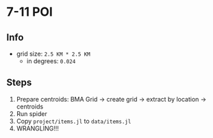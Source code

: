 # 7-11 POI

## Info
- grid size: `2.5 KM * 2.5 KM`
  - in degrees: `0.024`

## Steps
1. Prepare centroids: BMA Grid -> create grid -> extract by location -> centroids
2. Run spider
3. Copy `project/items.jl` to `data/items.jl`
4. WRANGLING!!!